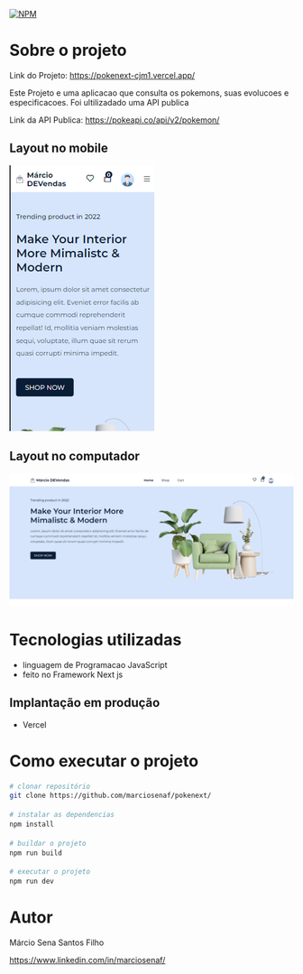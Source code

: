 [![NPM](https://img.shields.io/npm/l/react)](https://github.com/marciosenaf/pokenext/blob/main/LICENSE) 


# Sobre o projeto

Link do Projeto: https://pokenext-cjm1.vercel.app/

Este Projeto e uma aplicacao que consulta os pokemons, suas evolucoes e especificacoes. Foi ultilizadado uma API publica 

Link da API Publica: https://pokeapi.co/api/v2/pokemon/

## Layout no mobile
![Mobile ](https://github.com/marciosenaf/marcio-DEVendas/blob/main/src/assets/images/a2github.png)

## Layout no computador
![Web](https://github.com/marciosenaf/marcio-DEVendas/blob/main/src/assets/images/a1github.png)

# Tecnologias utilizadas

- linguagem de Programacao JavaScript 
- feito no Framework Next js

## Implantação em produção
- Vercel

# Como executar o projeto

```bash
# clonar repositório
git clone https://github.com/marciosenaf/pokenext/

# instalar as dependencias
npm install

# buildar o projeto
npm run build

# executar o projeto
npm run dev
```

# Autor

Márcio Sena Santos Filho

https://www.linkedin.com/in/marciosenaf/
